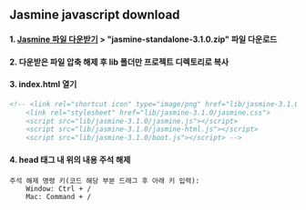## Jasmine javascript download
#### 1. [Jasmine 파일 다운받기](https://github.com/jasmine/jasmine/releases) > "jasmine-standalone-3.1.0.zip" 파일 다운로드
#### 2. 다운받은 파일 압축 해제 후 lib 폴더만 프로젝트 디렉토리로 복사
#### 3. index.html 열기

```html
<!-- <link rel="shortcut icon" type="image/png" href="lib/jasmine-3.1.0/jasmine_favicon.png">
    <link rel="stylesheet" href="lib/jasmine-3.1.0/jasmine.css">
    <script src="lib/jasmine-3.1.0/jasmine.js"></script>
    <script src="lib/jasmine-3.1.0/jasmine-html.js"></script>
    <script src="lib/jasmine-3.1.0/boot.js"></script> -->
```

#### 4. head 태그 내 위의 내용 주석 해제 
    주석 해제 명령 키(코드 해당 부분 드래그 후 아래 키 입력):
        Window: Ctrl + /
        Mac: Command + /